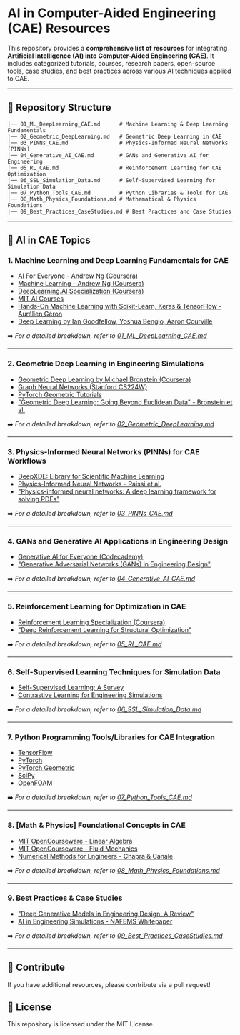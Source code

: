 # AI in Computer-Aided Engineering (CAE) Resources

This repository provides a **comprehensive list of resources** for integrating **Artificial Intelligence (AI) into Computer-Aided Engineering (CAE)**. It includes categorized tutorials, courses, research papers, open-source tools, case studies, and best practices across various AI techniques applied to CAE.

---

## 📂 Repository Structure

```
│── 01_ML_DeepLearning_CAE.md      # Machine Learning & Deep Learning Fundamentals
│── 02_Geometric_DeepLearning.md   # Geometric Deep Learning in CAE
│── 03_PINNs_CAE.md                # Physics-Informed Neural Networks (PINNs)
│── 04_Generative_AI_CAE.md        # GANs and Generative AI for Engineering
│── 05_RL_CAE.md                   # Reinforcement Learning for CAE Optimization
│── 06_SSL_Simulation_Data.md      # Self-Supervised Learning for Simulation Data
│── 07_Python_Tools_CAE.md         # Python Libraries & Tools for CAE
│── 08_Math_Physics_Foundations.md # Mathematical & Physics Foundations
│── 09_Best_Practices_CaseStudies.md # Best Practices and Case Studies                   
```

---

## 📌 AI in CAE Topics

### **1. Machine Learning and Deep Learning Fundamentals for CAE**
- [AI For Everyone - Andrew Ng (Coursera)](https://www.coursera.org/learn/ai-for-everyone)
- [Machine Learning - Andrew Ng (Coursera)](https://www.coursera.org/learn/machine-learning)
- [DeepLearning.AI Specialization (Coursera)](https://www.coursera.org/specializations/deep-learning)
- [MIT AI Courses](https://ocw.mit.edu/courses/electrical-engineering-and-computer-science/)
- [Hands-On Machine Learning with Scikit-Learn, Keras & TensorFlow - Aurélien Géron](https://www.oreilly.com/library/view/hands-on-machine-learning/9781492032632/)
- [Deep Learning by Ian Goodfellow, Yoshua Bengio, Aaron Courville](https://www.deeplearningbook.org/)

➡️ *For a detailed breakdown, refer to [01_ML_DeepLearning_CAE.md](01_ML_DeepLearning_CAE.md)*

---

### **2. Geometric Deep Learning in Engineering Simulations**
- [Geometric Deep Learning by Michael Bronstein (Coursera)](https://geometricdeeplearning.com/)
- [Graph Neural Networks (Stanford CS224W)](http://web.stanford.edu/class/cs224w/)
- [PyTorch Geometric Tutorials](https://pytorch-geometric.readthedocs.io/en/latest/)
- ["Geometric Deep Learning: Going Beyond Euclidean Data" - Bronstein et al.](https://arxiv.org/abs/2104.13478)

➡️ *For a detailed breakdown, refer to [02_Geometric_DeepLearning.md](02_Geometric_DeepLearning.md)*

---

### **3. Physics-Informed Neural Networks (PINNs) for CAE Workflows**
- [DeepXDE: Library for Scientific Machine Learning](https://github.com/lululxvi/deepxde)
- [Physics-Informed Neural Networks - Raissi et al.](https://arxiv.org/abs/1711.10561)
- ["Physics-informed neural networks: A deep learning framework for solving PDEs"](https://www.sciencedirect.com/science/article/pii/S0021999119307125)

➡️ *For a detailed breakdown, refer to [03_PINNs_CAE.md](03_PINNs_CAE.md)*

---

### **4. GANs and Generative AI Applications in Engineering Design**
- [Generative AI for Everyone (Codecademy)](https://www.codecademy.com/learn/introduction-to-generative-ai)
- ["Generative Adversarial Networks (GANs) in Engineering Design"](https://arxiv.org/abs/2203.06820)

➡️ *For a detailed breakdown, refer to [04_Generative_AI_CAE.md](04_Generative_AI_CAE.md)*

---

### **5. Reinforcement Learning for Optimization in CAE**
- [Reinforcement Learning Specialization (Coursera)](https://www.coursera.org/specializations/reinforcement-learning)
- ["Deep Reinforcement Learning for Structural Optimization"](https://arxiv.org/abs/2304.01481)

➡️ *For a detailed breakdown, refer to [05_RL_CAE.md](05_RL_CAE.md)*

---

### **6. Self-Supervised Learning Techniques for Simulation Data**
- [Self-Supervised Learning: A Survey](https://arxiv.org/abs/1911.08843)
- [Contrastive Learning for Engineering Simulations](https://arxiv.org/abs/2204.07870)

➡️ *For a detailed breakdown, refer to [06_SSL_Simulation_Data.md](06_SSL_Simulation_Data.md)*

---

### **7. Python Programming Tools/Libraries for CAE Integration**
- [TensorFlow](https://www.tensorflow.org/)
- [PyTorch](https://pytorch.org/)
- [PyTorch Geometric](https://pytorch-geometric.readthedocs.io/en/latest/)
- [SciPy](https://scipy.org/)
- [OpenFOAM](https://www.openfoam.com/)

➡️ *For a detailed breakdown, refer to [07_Python_Tools_CAE.md](07_Python_Tools_CAE.md)*

---

### **8. [Math & Physics] Foundational Concepts in CAE**
- [MIT OpenCourseware - Linear Algebra](https://ocw.mit.edu/courses/mathematics/18-06-linear-algebra-spring-2010/)
- [MIT OpenCourseware - Fluid Mechanics](https://ocw.mit.edu/courses/mechanical-engineering/2-25-advanced-fluid-mechanics-fall-2013/)
- [Numerical Methods for Engineers - Chapra & Canale](https://www.pearson.com/)

➡️ *For a detailed breakdown, refer to [08_Math_Physics_Foundations.md](08_Math_Physics_Foundations.md)*

---

### **9. Best Practices & Case Studies**
- ["Deep Generative Models in Engineering Design: A Review"](https://arxiv.org/abs/2108.05588)
- [AI in Engineering Simulations - NAFEMS Whitepaper](https://www.nafems.org/)

➡️ *For a detailed breakdown, refer to [09_Best_Practices_CaseStudies.md](09_Best_Practices_CaseStudies.md)*

---

## 🚀 Contribute
If you have additional resources, please contribute via a pull request!

## 📜 License
This repository is licensed under the MIT License.
